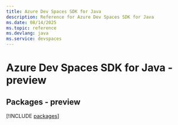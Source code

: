 ```yaml
---
title: Azure Dev Spaces SDK for Java
description: Reference for Azure Dev Spaces SDK for Java
ms.date: 08/14/2025
ms.topic: reference
ms.devlang: java
ms.service: devspaces
---
```

# Azure Dev Spaces SDK for Java - preview
## Packages - preview
[!INCLUDE [packages](dev-spaces-index.md)]